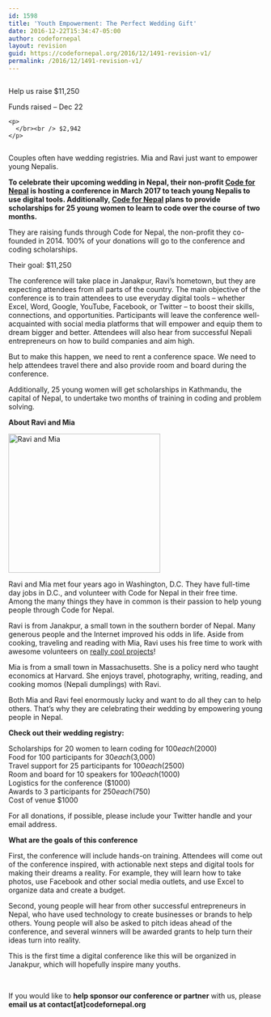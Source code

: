 ```yaml
---
id: 1598
title: 'Youth Empowerment: The Perfect Wedding Gift'
date: 2016-12-22T15:34:47-05:00
author: codefornepal
layout: revision
guid: https://codefornepal.org/2016/12/1491-revision-v1/
permalink: /2016/12/1491-revision-v1/
---
```

<div class="row counter-title">
  <div class="one-third column counter-item-top">
    <p>
      Help us raise $11,250
    </p>
  </div>
  
  <div class="one-third column counter-item-top-far-right">
    Funds raised &#8211; Dec 22</p> 
    
    <p>
      </br><br /> $2,942
    </p>
  </div>
</div>

Couples often have wedding registries. Mia and Ravi just want to empower young Nepalis.

**To celebrate their upcoming wedding in Nepal, their non-profit [Code for Nepal](https://codefornepal.org/en) is hosting a conference in March 2017 to teach young Nepalis to use digital tools. Additionally, [Code for Nepal](https://codefornepal.org/) plans to provide scholarships for 25 young women to learn to code over the course of two months.**

They are raising funds through Code for Nepal, the non-profit they co-founded in 2014. 100% of your donations will go to the conference and coding scholarships.

Their goal: $11,250

The conference will take place in Janakpur, Ravi&#8217;s hometown, but they are expecting attendees from all parts of the country. The main objective of the conference is to train attendees to use everyday digital tools &#8211; whether Excel, Word, Google, YouTube, Facebook, or Twitter &#8211; to boost their skills, connections, and opportunities. Participants will leave the conference well-acquainted with social media platforms that will empower and equip them to dream bigger and better. Attendees will also hear from successful Nepali entrepreneurs on how to build companies and aim high.

But to make this happen, we need to rent a conference space. We need to help attendees travel there and also provide room and board during the conference.

Additionally, 25 young women will get scholarships in Kathmandu, the capital of Nepal, to undertake two months of training in coding and problem solving.

**About Ravi and Mia**

[<img class="alignnone wp-image-1557 size-medium" src="https://codefornepal.org/wp-content/uploads/2016/11/AmeliaRaviRam-Blog-55-e1478560117124-300x275.jpg" alt="Ravi and Mia" width="300" height="275" srcset="https://codefornepal.org/wp-content/uploads/2016/11/AmeliaRaviRam-Blog-55-e1478560117124-300x275.jpg 300w, https://codefornepal.org/wp-content/uploads/2016/11/AmeliaRaviRam-Blog-55-e1478560117124-768x705.jpg 768w, https://codefornepal.org/wp-content/uploads/2016/11/AmeliaRaviRam-Blog-55-e1478560117124.jpg 863w" sizes="(max-width: 300px) 100vw, 300px" />](https://codefornepal.org/wp-content/uploads/2016/11/AmeliaRaviRam-Blog-55-e1478560117124.jpg)

Ravi and Mia met four years ago in Washington, D.C. They have full-time day jobs in D.C., and volunteer with Code for Nepal in their free time. Among the many things they have in common is their passion to help young people through Code for Nepal.

Ravi is from Janakpur, a small town in the southern border of Nepal. Many generous people and the Internet improved his odds in life. Aside from cooking, traveling and reading with Mia, Ravi uses his free time to work with awesome volunteers on [really cool projects](https://codefornepal.org/en/blogs/)!

Mia is from a small town in Massachusetts. She is a policy nerd who taught economics at Harvard. She enjoys travel, photography, writing, reading, and cooking momos (Nepali dumplings) with Ravi.

Both Mia and Ravi feel enormously lucky and want to do all they can to help others. That’s why they are celebrating their wedding by empowering young people in Nepal.

**Check out their wedding registry:**

Scholarships for 20 women to learn coding for $100 each ($2000)  
Food for 100 participants for $30 each ($3,000)  
Travel support for 25 participants for $100 each ($2500)  
Room and board for 10 speakers for $100 each ($1000)  
Logistics for the conference ($1000)  
Awards to 3 participants for $250 each ($750)  
Cost of venue $1000

For all donations, if possible, please include your Twitter handle and your email address.

**What are the goals of this conference**

First, the conference will include hands-on training. Attendees will come out of the conference inspired, with actionable next steps and digital tools for making their dreams a reality. For example, they will learn how to take photos, use Facebook and other social media outlets, and use Excel to organize data and create a budget.

Second, young people will hear from other successful entrepreneurs in Nepal, who have used technology to create businesses or brands to help others. Young people will also be asked to pitch ideas ahead of the conference, and several winners will be awarded grants to help turn their ideas turn into reality.

This is the first time a digital conference like this will be organized in Janakpur, which will hopefully inspire many youths.

&nbsp;

If you would like to **help sponsor our conference or partner** with us, please **email us at contact[at]codefornepal.org**